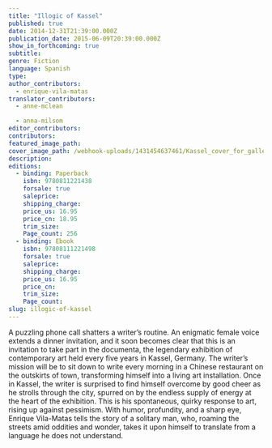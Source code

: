 ```yaml
---
title: "Illogic of Kassel"
published: true
date: 2014-12-31T21:39:00.000Z
publication_date: 2015-06-09T20:39:00.000Z
show_in_forthcoming: true
subtitle:
genre: Fiction
language: Spanish
type:
author_contributors:
  - enrique-vila-matas
translator_contributors:
  - anne-mclean

  - anna-milsom
editor_contributors:
contributors:
featured_image_path:
cover_image_path: /webhook-uploads/1431454637461/Kassel_cover_for_galley.tif
description:
editions:
  - binding: Paperback
    isbn: 9780811221438
    forsale: true
    saleprice:
    shipping_charge:
    price_us: 16.95
    price_cn: 18.95
    trim_size:
    Page_count: 256
  - binding: Ebook
    isbn: 97808111221498
    forsale: true
    saleprice:
    shipping_charge:
    price_us: 16.95
    price_cn:
    trim_size:
    Page_count:
slug: illogic-of-kassel
---
```


A puzzling phone call shatters a writer’s routine. An enigmatic female voice extends a dinner invitation, and it soon becomes clear that this is an invitation to take part in the documenta, the legendary exhibition of contemporary art held every five years in Kassel, Germany. The writer’s mission will be to sit down to write every morning in a Chinese restaurant on the outskirts of town, transforming himself into a living art installation. Once in Kassel, the writer is surprised to find himself overcome by good cheer as he strolls through the city, spurred on by the endless supply of energy at the heart of the exhibition. This is his spontaneous, quirky response to art, rising up against pessimism. With humor, profundity, and a sharp eye, Enrique Vila-Matas tells the story of a solitary man, who, roaming the streets amid oddities and wonder, takes it upon himself to translate from a language he does not understand.

